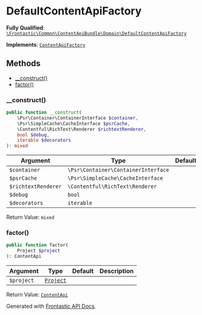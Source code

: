 #  DefaultContentApiFactory

**Fully Qualified**: [`\Frontastic\Common\ContentApiBundle\Domain\DefaultContentApiFactory`](../../../../src/php/ContentApiBundle/Domain/DefaultContentApiFactory.php)

**Implements**: [`ContentApiFactory`](ContentApiFactory.md)

## Methods

* [__construct()](#__construct)
* [factor()](#factor)

### __construct()

```php
public function __construct(
    \Psr\Container\ContainerInterface $container,
    \Psr\SimpleCache\CacheInterface $psrCache,
    \Contentful\RichText\Renderer $richtextRenderer,
    bool $debug,
    iterable $decorators
): mixed
```

Argument|Type|Default|Description
--------|----|-------|-----------
`$container`|`\Psr\Container\ContainerInterface`||
`$psrCache`|`\Psr\SimpleCache\CacheInterface`||
`$richtextRenderer`|`\Contentful\RichText\Renderer`||
`$debug`|`bool`||
`$decorators`|`iterable`||

Return Value: `mixed`

### factor()

```php
public function factor(
    Project $project
): ContentApi
```

Argument|Type|Default|Description
--------|----|-------|-----------
`$project`|[`Project`](../../ReplicatorBundle/Domain/Project.md)||

Return Value: [`ContentApi`](ContentApi.md)

Generated with [Frontastic API Docs](https://github.com/FrontasticGmbH/apidocs).
